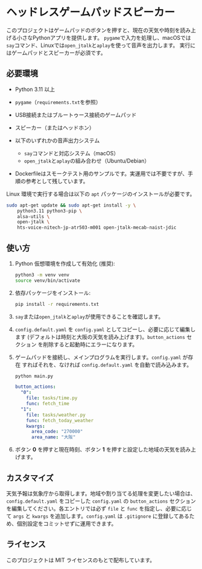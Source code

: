 # ヘッドレスゲームパッドスピーカー

このプロジェクトはゲームパッドのボタンを押すと、現在の天気や時刻を読み上げる小さなPythonアプリを提供します。
`pygame`で入力を処理し、macOSでは`say`コマンド、Linuxでは`open_jtalk`と`aplay`を使って音声を出力します。
実行にはゲームパッドとスピーカーが必須です。

## 必要環境

- Python 3.11 以上
- `pygame`（`requirements.txt`を参照）
- USB接続またはブルートゥース接続のゲームパッド
- スピーカー（またはヘッドホン）
- 以下のいずれかの音声出力システム
  - `say`コマンドと対応システム（macOS）
  - `open_jtalk`と`aplay`の組み合わせ（Ubuntu/Debian）

- Dockerfileはスモークテスト用のサンプルです。実運用では不要ですが、手順の参考として残しています。

 Linux 環境で実行する場合は以下の `apt` パッケージのインストールが必要です。

 ```bash
 sudo apt-get update && sudo apt-get install -y \
     python3.11 python3-pip \
     alsa-utils \
     open-jtalk \
     hts-voice-nitech-jp-atr503-m001 open-jtalk-mecab-naist-jdic
 ```

## 使い方

1. Python 仮想環境を作成して有効化 (推奨):

   ```bash
   python3 -m venv venv
   source venv/bin/activate
   ```

2. 依存パッケージをインストール:

   ```bash
   pip install -r requirements.txt
   ```
3. `say`または`open_jtalk`と`aplay`が使用できることを確認します。
4. `config.default.yaml` を `config.yaml` としてコピーし、必要に応じて編集します
   (デフォルトは時刻と大阪の天気を読み上げます)。`button_actions` セクション
   を削除すると起動時にエラーになります。
5. ゲームパッドを接続し、メインプログラムを実行します。`config.yaml` が存在
   すればそれを、なければ `config.default.yaml` を自動で読み込みます。

   ```bash
   python main.py
   ```

   ```yaml
   button_actions:
     "0":
       file: tasks/time.py
       func: fetch_time
     "1":
       file: tasks/weather.py
       func: fetch_today_weather
       kwargs:
         area_code: "270000"
         area_name: "大阪"
   ```

6. ボタン **0** を押すと現在時刻、ボタン **1** を押すと設定した地域の天気を読み上げます。

## カスタマイズ

天気予報は気象庁から取得します。地域や割り当てる処理を変更したい場合は、
`config.default.yaml` をコピーした `config.yaml` の `button_actions` セクション
を編集してください。各エントリでは必ず `file` と `func` を指定し、必要に応じて
`args` と `kwargs` を追加します。`config.yaml` は `.gitignore` に登録してあるた
め、個別設定をコミットせずに運用できます。

## ライセンス

このプロジェクトは MIT ライセンスのもとで配布しています。
